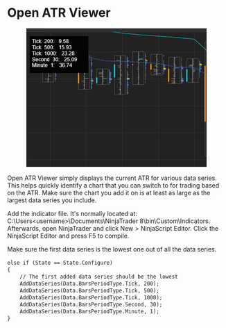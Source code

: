 # Open ATR Viewer

<div style="text-align:center">
    <img src="./screenshot.png" alt="Open Auto ATR Viewer">
</div>

Open ATR Viewer simply displays the current ATR for various data series. This helps quickly identify a chart that you can switch to for trading based on the ATR. Make sure the chart you add it on is at least as large as the largest data series you include.

Add the indicator file. It's normally located at: C:\Users\<username>\Documents\NinjaTrader 8\bin\Custom\Indicators. Afterwards, open NinjaTrader and click New > NinjaScript Editor. Click the NinjaScript Editor and press F5 to compile.

Make sure the first data series is the lowest one out of all the data series.

```
else if (State == State.Configure)
{
    // The first added data series should be the lowest
    AddDataSeries(Data.BarsPeriodType.Tick, 200);
    AddDataSeries(Data.BarsPeriodType.Tick, 500);
    AddDataSeries(Data.BarsPeriodType.Tick, 1000);
    AddDataSeries(Data.BarsPeriodType.Second, 30);
    AddDataSeries(Data.BarsPeriodType.Minute, 1);
}
```
